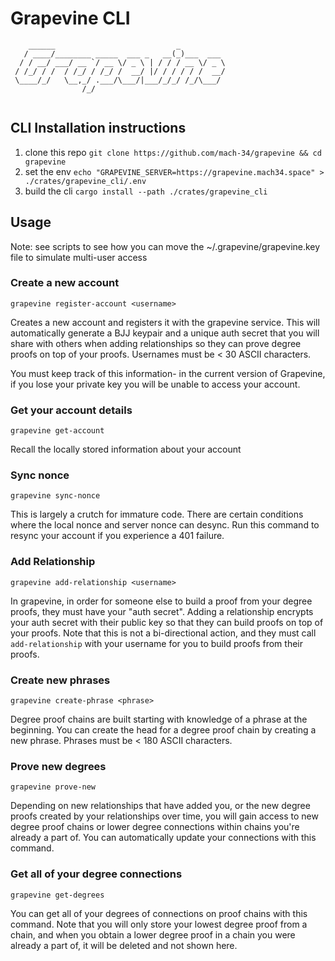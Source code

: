 # Grapevine CLI
```
    ______                           _           
   / ____/________ _____  ___ _   __(_)___  ___  
  / / __/ ___/ __ `/ __ \/ _ \ | / / / __ \/ _ \
 / /_/ / /  / /_/ / /_/ /  __/ |/ / / / / /  __/
 \____/_/   \__,_/ .___/\___/|___/_/_/ /_/\___/  
                /_/                              
          
```
## CLI Installation instructions
1. clone this repo `git clone https://github.com/mach-34/grapevine && cd grapevine`
2. set the env `echo "GRAPEVINE_SERVER=https://grapevine.mach34.space" > ./crates/grapevine_cli/.env`
3. build the cli `cargo install --path ./crates/grapevine_cli`

## Usage
Note: see scripts to see how you can move the ~/.grapevine/grapevine.key file to simulate multi-user access

### Create a new account
`grapevine register-account <username>`

Creates a new account and registers it with the grapevine service. This will automatically generate a BJJ keypair and a unique auth secret that you will share with others when adding relationships so they can prove degree proofs on top of your proofs. Usernames must be < 30 ASCII characters.

You must keep track of this information- in the current version of Grapevine, if you lose your private key you will be unable to access your account.

### Get your account details
`grapevine get-account`

Recall the locally stored information about your account

### Sync nonce
`grapevine sync-nonce`

This is largely a crutch for immature code. There are certain conditions where the local nonce and server nonce can desync. Run this command to resync your account if you experience a 401 failure.

### Add Relationship
`grapevine add-relationship <username>`

In grapevine, in order for someone else to build a proof from your degree proofs, they must have your "auth secret". Adding a relationship encrypts your auth secret with their public key so that they can build proofs on top of your proofs. Note that this is not a bi-directional action, and they must call `add-relationship` with your username for you to build proofs from their proofs.

### Create new phrases
`grapevine create-phrase <phrase>`

Degree proof chains are built starting with knowledge of a phrase at the beginning. You can create the head for a degree proof chain by creating a new phrase. Phrases must be < 180 ASCII characters.

### Prove new degrees
`grapevine prove-new`

Depending on new relationships that have added you, or the new degree proofs created by your relationships over time, you will gain access to new degree proof chains or lower degree connections within chains you're already a part of. You can automatically update your connections with this command.

### Get all of your degree connections
`grapevine get-degrees`

You can get all of your degrees of connections on proof chains with this command. Note that you will only store your lowest degree proof from a chain, and when you obtain a lower degree proof in a chain you were already a part of, it will be deleted and not shown here.